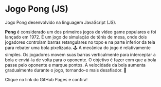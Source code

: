 # Jogo Pong (JS) 
Jogo Pong desenvolvido na linguagem JavaScript (JS).

**Pong** é considerado um dos primeiros jogos de vídeo game populares e foi lançado em 1972. É um jogo de simulação de tênis de mesa, onde dois jogadores controlam barras retangulares no topo e na parte inferior da tela para rebater uma bola pixelizada. 🕹️ A mecânica do jogo é relativamente simples. Os jogadores movem suas barras verticalmente para interceptar a bola e enviá-la de volta para o oponente. O objetivo é fazer com que a bola passe pelo oponente e marque pontos. A velocidade da bola aumenta gradualmente durante o jogo, tornando-o mais desafiador. 👾

Clique no link do GitHub Pages e confira!
